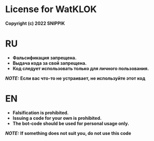 # License for WatKLOK
**Copyright (c) 2022 SNIPPIK**

# RU
- **Фальсификация запрещена.**
- **Выдача кода за свой запрещена.**
- **Код следует использовать только для личного пользования.**

**_NOTE:_**  **Если вас что-то не устраивает, не используйте этот код**
# EN
- **Falsification is prohibited.**
- **Issuing a code for your own is prohibited.**
- **The bot-code should be used for personal usage only.**

**_NOTE:_**  **If something does not suit you, do not use this code**
